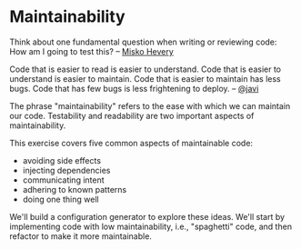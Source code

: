 # Maintainability

Think about one fundamental question when writing or reviewing code: How am I going to test this? – [Misko Hevery](http://misko.hevery.com/attachments/Guide-Writing%20Testable%20Code.pdf)

Code that is easier to read is easier to understand. Code that is easier to understand is easier to maintain. Code that is easier to maintain has less bugs. Code that has few bugs is less frightening to deploy. – [@javi](https://twitter.com/javi)

The phrase "maintainability" refers to the ease with which we can maintain our code. Testability and readability are two important aspects of maintainability.

This exercise covers five common aspects of maintainable code:
* avoiding side effects
* injecting dependencies
* communicating intent
* adhering to known patterns
* doing one thing well

We'll build a configuration generator to explore these ideas. We'll start by implementing code with low maintainability, i.e., "spaghetti" code, and then refactor to make it more maintainable.

